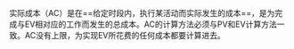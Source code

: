 实际成本（AC）是在==给定时段内，执行某活动而实际发生的成本==，是为完成与EV相对应的工作而发生的总成本。AC的计算方法必须与PV和EV计算方法一致。AC没有上限，为实现EV所花费的任何成本都要计算进去。